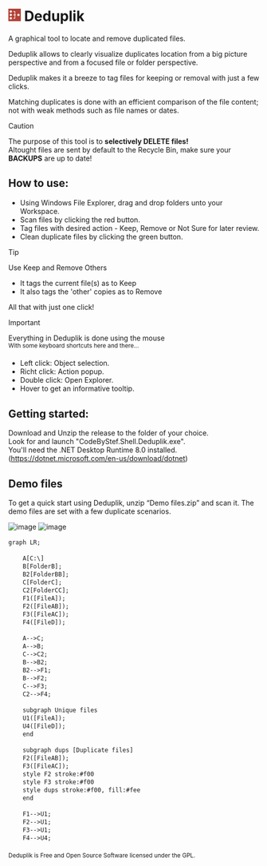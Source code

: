 # ![logo](https://github.com/CodeByStef/Deduplik/blob/main/Assets/Deduplik.png) Deduplik
A graphical tool to locate and remove duplicated files.

Deduplik allows to clearly visualize duplicates location from a big picture perspective and from a focused file or folder perspective.

Deduplik makes it a breeze to tag files for keeping or removal with just a few clicks.

Matching duplicates is done with an efficient comparison of the file content; not with weak methods such as file names or dates.

> [!CAUTION]
> The purpose of this tool is to **selectively DELETE files!**\
> Altought files are sent by default to the Recycle Bin, make sure your **BACKUPS** are up to date!


## How to use:
+ Using Windows File Explorer, drag and drop folders unto your Workspace.
+ Scan files by clicking the red button.
+ Tag files with desired action - Keep, Remove or Not Sure for later review.
+ Clean duplicate files by clicking the green button.

> [!TIP]
> Use Keep and Remove Others 
> + It tags the current file(s) as to Keep 
> + It also tags the 'other' copies as to Remove
>   
> All that with just one click!


> [!IMPORTANT]
> Everything in Deduplik is done using the mouse\
> <sup>With some keyboard shortcuts here and there...</sup>
> * Left click: Object selection.
> * Richt click: Action popup.
> * Double click: Open Explorer.
> * Hover to get an informative tooltip.


## Getting started:
Download and Unzip the release to the folder of your choice.\
Look for and launch "CodeByStef.Shell.Deduplik.exe".\
You'll need the .NET Desktop Runtime 8.0 installed.\
(https://dotnet.microsoft.com/en-us/download/dotnet)


## Demo files
To get a quick start using Deduplik, unzip “Demo files.zip” and scan it.
The demo files are set with a few duplicate scenarios.


<img width="524" height="274" alt="image" src="https://github.com/user-attachments/assets/5ab68740-b1a1-4176-bc0f-47c667da83d3" />
<img width="795" height="153" alt="image" src="https://github.com/user-attachments/assets/72696320-212e-4d65-b3e2-f6b655f526b1" />




```mermaid
graph LR;

    A[C:\]
    B[FolderB];
    B2[FolderBB];
    C[FolderC];
    C2[FolderCC];
    F1([FileA]);
    F2([FileAB]);
    F3([FileAC]);
    F4([FileD]);

    A-->C;
    A-->B;
    C-->C2;
    B-->B2;
    B2-->F1;
    B-->F2;
    C-->F3;
    C2-->F4;

    subgraph Unique files
    U1([FileA]);
    U4([FileD]);
    end

    subgraph dups [Duplicate files]
    F2([FileAB]);
    F3([FileAC]);
    style F2 stroke:#f00
    style F3 stroke:#f00
    style dups stroke:#f00, fill:#fee
    end

    F1-->U1;
    F2-->U1;
    F3-->U1;
    F4-->U4;
```

<sub>Deduplik is Free and Open Source Software licensed under the GPL.</sub>
